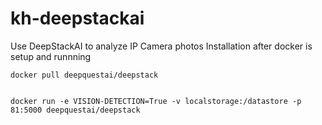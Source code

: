 # kh-deepstackai
Use DeepStackAI to analyze IP Camera photos
Installation after docker is setup and runnning
```
docker pull deepquestai/deepstack
```

```

docker run -e VISION-DETECTION=True -v localstorage:/datastore -p 81:5000 deepquestai/deepstack
```
